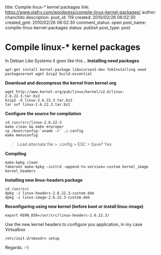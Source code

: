 title: Compile linux-* kernel packages
link: https://www.olafrv.com/wordpress/compile-linux-kernel-packages/
author: chanchito
description: 
post_id: 119
created: 2010/02/26 06:02:30
created_gmt: 2010/02/26 06:02:30
comment_status: open
post_name: compile-linux-kernel-packages
status: publish
post_type: post

# Compile linux-* kernel packages

In Debian Like Systems it goes like this… **Installing need packages**
    
    
    apt-get install kernel-package libncurses5-dev fakInstalling need packageseroot wget bzip2 build-essential
    

**Download and decompress the kernel from kernel.org**
    
    
    wget http://www.kernel.org/pub/linux/kernel/v2.6/linux-2.6.22.3.tar.bz2
    bzip2 -d linux-2.6.22.3.tar.bz2
    tar xvf linux-2.6.22.3.tar.bz2
    

**Configure the source for compilation**
    
    
    cd /usr/src/linux-2.6.22-3
    make clean && make mrproper
    cp /boot/config-`uname -r` ./.config
    make menuconfig
    

> Load alternate file > .config > ESC > Save? Yes

**Compiling**
    
    
    make-kpkg clean
    fakeroot make-kpkg –initrd –append-to-version=-custom kernel_image kernel_headers
    

**Installing new linux-headers package**
    
    
    cd /usr/src
    dpkg -i linux-headers-2.6.22.3-custom.deb
    dpkg -i linux-image-2.6.22.3-custom.deb
    

**Reconfiguring using new kernel (before boot or install linux-image)**
    
    
    export KERN_DIR=/usr/src/linux-headers-2.6.22.3/
    

Use the new kernel headers to configure you application, in my case Virtualbox 
    
    
    /etc/init.d/vboxdrv setup
    

Regards. :-)